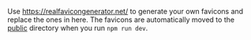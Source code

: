 Use https://realfavicongenerator.net/ to generate your own favicons and replace the ones in here.
The favicons are automatically moved to the [public](../../public) directory when you run `npm run dev`.
